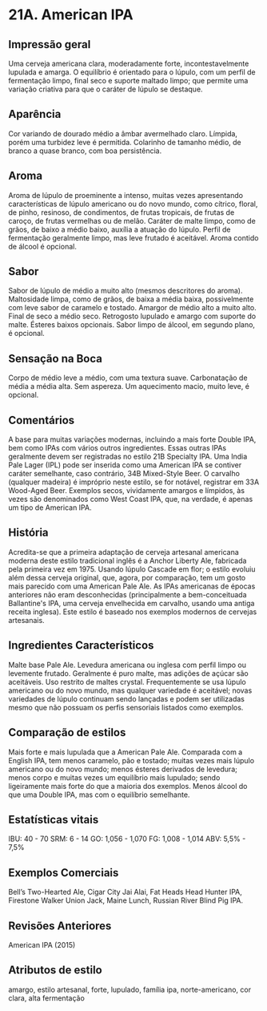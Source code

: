 # 21A. American IPA

## Impressão geral

Uma cerveja americana clara, moderadamente forte, incontestavelmente lupulada e amarga. O equilíbrio é orientado para o lúpulo, com um perfil de fermentação limpo, final seco e suporte maltado limpo; que permite uma variação criativa para que o caráter de lúpulo se destaque.

## Aparência

Cor variando de dourado médio a âmbar avermelhado claro. Límpida, porém uma turbidez leve é permitida. Colarinho de tamanho médio, de branco a quase branco, com boa persistência.

## Aroma

Aroma de lúpulo de proeminente a intenso, muitas vezes apresentando características de lúpulo americano ou do novo mundo, como cítrico, floral, de pinho, resinoso, de condimentos, de frutas tropicais, de frutas de caroço, de frutas vermelhas ou de melão. Caráter de malte limpo, como de grãos, de baixo a médio baixo, auxília a atuação do lúpulo. Perfil de fermentação geralmente limpo, mas leve frutado é aceitável. Aroma contido de álcool é opcional.

## Sabor

Sabor de lúpulo de médio a muito alto (mesmos descritores do aroma). Maltosidade limpa, como de grãos, de baixa a média baixa, possivelmente com leve sabor de caramelo e tostado. Amargor de médio alto a muito alto. Final de seco a médio seco. Retrogosto lupulado e amargo com suporte do malte. Ésteres baixos opcionais. Sabor limpo de álcool, em segundo plano, é opcional.

## Sensação na Boca

Corpo de médio leve a médio, com uma textura suave. Carbonatação de média a média alta. Sem aspereza. Um aquecimento macio, muito leve, é opcional.

## Comentários

A base para muitas variações modernas, incluindo a mais forte Double IPA, bem como IPAs com vários outros ingredientes. Essas outras IPAs geralmente devem ser registradas no estilo 21B Specialty IPA. Uma India Pale Lager (IPL) pode ser inserida como uma American IPA se contiver caráter semelhante, caso contrário, 34B Mixed-Style Beer. O carvalho (qualquer madeira) é impróprio neste estilo, se for notável, registrar em 33A Wood-Aged Beer. Exemplos secos, vividamente amargos e límpidos, às vezes são denominados como West Coast IPA, que, na verdade, é apenas um tipo de American IPA.

## História

Acredita-se que a primeira adaptação de cerveja artesanal americana moderna deste estilo tradicional inglês é a Anchor Liberty Ale, fabricada pela primeira vez em 1975. Usando lúpulo Cascade em flor; o estilo evoluiu além dessa cerveja original, que, agora, por comparação, tem um gosto mais parecido com uma American Pale Ale. As IPAs americanas de épocas anteriores não eram desconhecidas (principalmente a bem-conceituada Ballantine's IPA, uma cerveja envelhecida em carvalho, usando uma antiga receita inglesa). Este estilo é baseado nos exemplos modernos de cervejas artesanais.

## Ingredientes Característicos

Malte base Pale Ale. Levedura americana ou inglesa com perfil limpo ou levemente frutado. Geralmente é puro malte, mas adições de açúcar são aceitáveis. Uso restrito de maltes crystal. Frequentemente se usa lúpulo americano ou do novo mundo, mas qualquer variedade é aceitável; novas variedades de lúpulo continuam sendo lançadas e podem ser utilizadas mesmo que não possuam os perfis sensoriais listados como exemplos.

## Comparação de estilos

Mais forte e mais lupulada que a American Pale Ale. Comparada com a English IPA, tem menos caramelo, pão e tostado; muitas vezes mais lúpulo americano ou do novo mundo; menos ésteres derivados de levedura; menos corpo e muitas vezes um equilíbrio mais lupulado; sendo ligeiramente mais forte do que a maioria dos exemplos. Menos álcool do que uma Double IPA, mas com o equilíbrio semelhante.

## Estatísticas vitais

IBU: 40 - 70
SRM: 6 - 14
GO: 1,056 - 1,070
FG: 1,008 - 1,014
ABV: 5,5% - 7,5%

## Exemplos Comerciais

Bell’s Two-Hearted Ale, Cigar City Jai Alai, Fat Heads Head Hunter IPA, Firestone Walker Union Jack, Maine Lunch, Russian River Blind Pig IPA.

## Revisões Anteriores

American IPA (2015)

## Atributos de estilo

amargo, estilo artesanal, forte, lupulado, família ipa, norte-americano, cor clara, alta fermentação
